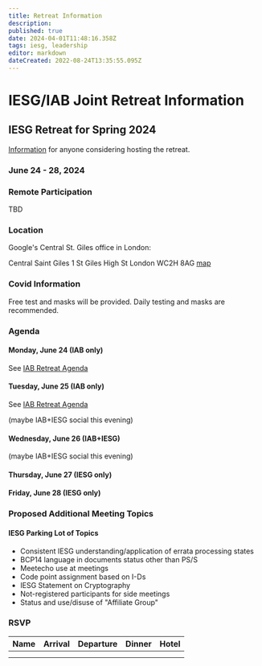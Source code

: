 ```yaml
---
title: Retreat Information
description: 
published: true
date: 2024-04-01T11:48:16.358Z
tags: iesg, leadership
editor: markdown
dateCreated: 2022-08-24T13:35:55.095Z
---
```


# IESG/IAB Joint Retreat Information
##  IESG Retreat for Spring 2024 
[Information](https://docs.google.com/document/d/1qhVhBBAbjujyjSZygTPeqWOs6Vg1zU-DLVTVodV7bDw/edit?usp=sharing) for anyone considering hosting the retreat. 

### June 24 - 28, 2024 



### Remote Participation 

TBD



### Location 

Google's Central St. Giles office in London:

Central Saint Giles
1 St Giles High St
London
WC2H 8AG
[map](https://www.google.com/maps/place/Central+Saint+Giles/)
 
### Covid Information 

Free test and masks will be provided. Daily testing and masks are recommended.


### Agenda 

#### Monday, June 24 (IAB only)

See [IAB Retreat Agenda](https://wiki.ietf.org/group/iab/2024_Retreat)

#### Tuesday, June 25 (IAB only)

See [IAB Retreat Agenda](https://wiki.ietf.org/group/iab/2024_Retreat)

(maybe IAB+IESG social this evening)

#### Wednesday, June 26 (IAB+IESG)

(maybe IAB+IESG social this evening)

#### Thursday, June 27 (IESG only)

#### Friday, June 28 (IESG only)

### Proposed Additional Meeting Topics

#### IESG Parking Lot of Topics

* Consistent IESG understanding/application of errata processing states
* BCP14 language in documents status other than PS/S
* Meetecho use at meetings
* Code point assignment based on I-Ds
* IESG Statement on Cryptography
* Not-registered participants for side meetings
* Status and use/disuse of "Affiliate Group"

### RSVP

| Name        | Arrival    | Departure  | Dinner  | Hotel |
| :---        |   :----:   |    :----:  | :----:  |:----: |
|      |   |  |      | |
|       |  |  |      | |





